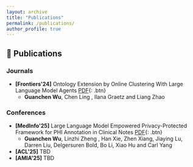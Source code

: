 ```yaml
---
layout: archive
title: "Publications"
permalink: /publications/
author_profile: true
---
```


## 📖 **Publications**

### **Journals**
- **[Frontiers'24]** Ontology Extension by Online Clustering With Large Language Model Agents [PDF](){: .btn} 
  + **Guanchen Wu**, Chen Ling , Ilana Graetz and Liang Zhao

### **Conferences**
- **[MedInfo'25]** Large Language Model Empowered Privacy-Protected Framework for PHI Annotation in Clinical Notes [PDF](){: .btn} 
  + **Guanchen Wu**, Linzhi Zheng , Han Xie, Zhen Xiang, Jiaying Lu, Darren Liu, Delgersuren Bold, Bo Li, Xiao Hu and Carl Yang
- **[ACL'25]** TBD
- **[AMIA'25]** TBD




